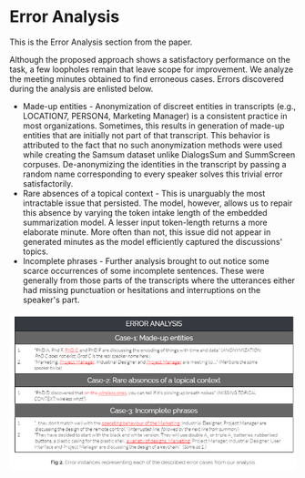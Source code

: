 # Error Analysis
This is the Error Analysis section from the paper.

Although the proposed approach shows a satisfactory performance on the task, a few loopholes remain that leave scope for improvement. 
We analyze the meeting minutes obtained to find erroneous cases. Errors discovered during the analysis are enlisted below.

* Made-up entities - Anonymization of discreet entities in transcripts (e.g., LOCATION7, PERSON4, Marketing Manager) is a consistent practice in most organizations. Sometimes, this results in generation of made-up entities that are initially not part of that transcript. This behavior is attributed to the fact that no such anonymization methods were used while creating the Samsum dataset unlike DialogsSum and SummScreen corpuses. De-anonymizing the identities in the transcript by passing a random name corresponding to every speaker solves this trivial error satisfactorily.
* Rare absences of a topical context - This is unarguably the most intractable issue that persisted. The model, however, allows us to repair this absence by varying the token intake length of the embedded summarization model. A lesser input token-length returns a more elaborate minute.  More often than not, this issue did not appear in generated minutes as the model efficiently captured the discussions' topics. 
* Incomplete phrases - Further analysis brought to out notice some scarce occurrences of some incomplete sentences. These were generally from those parts of the transcripts where the utterances either had missing punctuation or hesitations and interruptions on the speaker's part.

![](fig.png)

